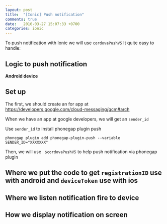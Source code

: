 ```yaml
---
layout: post
title:  "[Ionic] Push notification"
comments: true
date:   2016-03-27 15:07:33 +0700
categories: ionic
---
```


To push notification with Ionic we will use `cordovaPushV5` It quite easy to handle:
## Logic to push notification

**Android device**

## Set up
The first, we should create an for app at https://developers.google.com/cloud-messaging/gcm#arch

When we have an app at google developers, we will get an `sender_id`

Use `sender_id` to install phonegap plugin push

```
phonegap plugin add phonegap-plugin-push --variable SENDER_ID="XXXXXXX"
```
Then, we will use ` $cordovaPushV5` to help push notification via phonegap plugin

## Where we put the code to get `registrationID` use with android and `deviceToken` use with ios

## Where we listen notification fire to device

## How we display notification on screen





